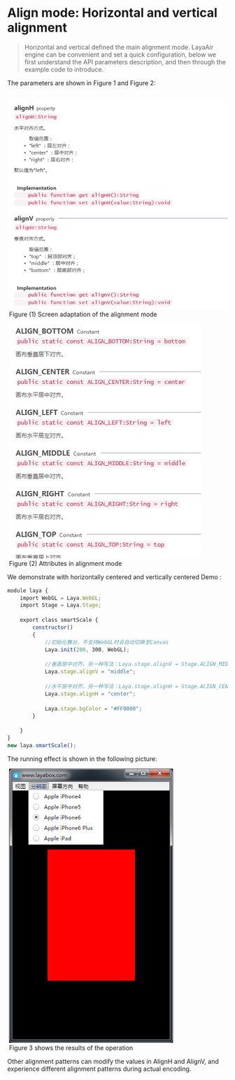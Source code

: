 # Align mode: Horizontal and vertical alignment

> Horizontal and vertical defined the main alignment mode. LayaAir engine can be convenient and set a quick configuration, below we first understand the API parameters description, and then through the example code to introduce.

The parameters are shown in Figure 1 and Figure 2:

​	![image.png](img/1.png)<br/>
​	Figure (1) Screen adaptation of the alignment mode



​	![blob.png](img/2.png)<br/>
​	Figure (2) Attributes in alignment mode



We demonstrate with horizontally centered and vertically centered Demo :

```typescript
module laya {
    import WebGL = Laya.WebGL;
    import Stage = Laya.Stage;
 
    export class smartScale {
        constructor()
        {
            //初始化舞台，不支持WebGL时会自动切换至Canvas
            Laya.init(200, 300, WebGL);
        
            //垂直居中对齐，另一种写法：Laya.stage.alignV = Stage.ALIGN_MIDDLE
            Laya.stage.alignV = "middle";
              
            //水平居中对齐，另一种写法：Laya.stage.alignH = Stage.ALIGN_CENTER;
            Laya.stage.alignH = "center";
  
            Laya.stage.bgColor = "#FF0000";
        }
 
    }
}
new laya.smartScale();
```

The running effect is shown in the following picture:

​	![blob.png](img/3.png)<br/>
​	Figure 3 shows the results of the operation



Other alignment patterns can modify the values in AlignH and AlignV, and experience different alignment patterns during actual encoding.
